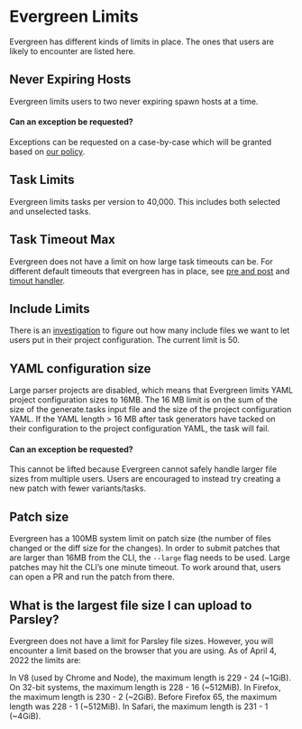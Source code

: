 # Evergreen Limits

Evergreen has different kinds of limits in place. The ones that users are likely to encounter are listed here.

## Never Expiring Hosts

Evergreen limits users to two never expiring spawn hosts at a time.

#### Can an exception be requested?

Exceptions can be requested on a case-by-case which will be granted based on [our policy](https://mongodb.stackenterprise.co/questions/1122).

## Task Limits

Evergreen limits tasks per version to 40,000. This includes both selected and unselected tasks. 

## Task Timeout Max

Evergreen does not have a limit on how large task timeouts can be. For different default timeouts that evergreen has in place, see [pre and post](../Project-Configuration/Project-Configuration-Files/#pre-and-post) and [timout handler](../Project-Configuration/Project-Configuration-Files/#timeout-handler).

## Include Limits

There is an [investigation](https://jira.mongodb.org/browse/DEVPROD-3509) to figure out how many include files we want to let users put in their project configuration. The current limit is 50.

## YAML configuration size

Large parser projects are disabled, which means that Evergreen limits YAML project configuration sizes to 16MB.
The 16 MB limit is on the sum of the size of the generate.tasks input file and the size of the project configuration YAML. If the YAML length > 16 MB after task generators have tacked on their configuration to the project configuration YAML, the task will fail.

#### Can an exception be requested?

This cannot be lifted because Evergreen cannot safely handle larger file sizes from multiple users. Users are encouraged to instead try creating a new patch with fewer variants/tasks.

## Patch size

Evergreen has a 100MB system limit on patch size (the number of files changed or the diff size for the changes). In order to submit patches that are larger than 16MB from the CLI, the `--large` flag needs to be used. Large patches may hit the CLI’s one minute timeout. To work around that, users can open a PR and run the patch from there.

## What is the largest file size I can upload to Parsley?

Evergreen does not have a limit for Parsley file sizes. However, you will encounter a limit based on the browser that you are using. As of April 4, 2022 the limits are:

In V8 (used by Chrome and Node), the maximum length is 229 - 24 (~1GiB). On 32-bit systems, the maximum length is 228 - 16 (~512MiB). In Firefox, the maximum length is 230 - 2 (~2GiB). Before Firefox 65, the maximum length was 228 - 1 (~512MiB). In Safari, the maximum length is 231 - 1 (~4GiB).
